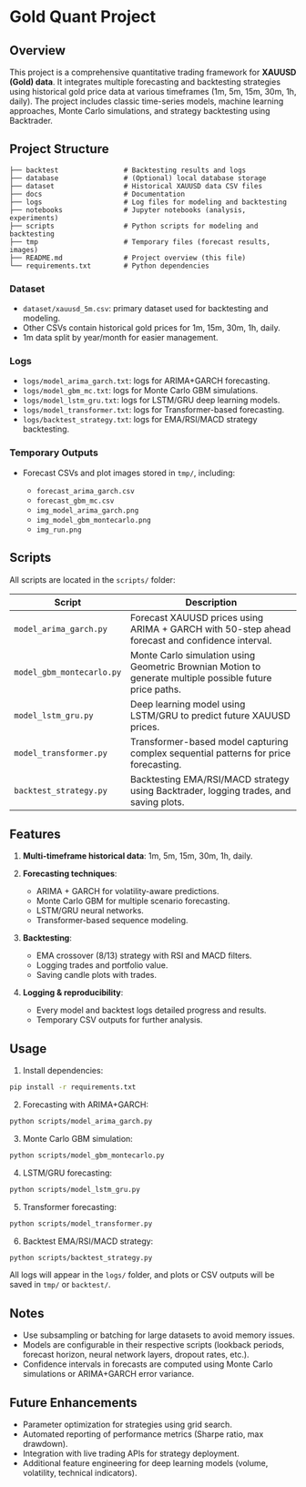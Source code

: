# Gold Quant Project

## Overview

This project is a comprehensive quantitative trading framework for **XAUUSD (Gold) data**. It integrates multiple forecasting and backtesting strategies using historical gold price data at various timeframes (1m, 5m, 15m, 30m, 1h, daily). The project includes classic time-series models, machine learning approaches, Monte Carlo simulations, and strategy backtesting using Backtrader.

## Project Structure

```
├── backtest                # Backtesting results and logs
├── database                # (Optional) local database storage
├── dataset                 # Historical XAUUSD data CSV files
├── docs                    # Documentation
├── logs                    # Log files for modeling and backtesting
├── notebooks               # Jupyter notebooks (analysis, experiments)
├── scripts                 # Python scripts for modeling and backtesting
├── tmp                     # Temporary files (forecast results, images)
├── README.md               # Project overview (this file)
└── requirements.txt        # Python dependencies
```

### Dataset

* `dataset/xauusd_5m.csv`: primary dataset used for backtesting and modeling.
* Other CSVs contain historical gold prices for 1m, 15m, 30m, 1h, daily.
* 1m data split by year/month for easier management.

### Logs

* `logs/model_arima_garch.txt`: logs for ARIMA+GARCH forecasting.
* `logs/model_gbm_mc.txt`: logs for Monte Carlo GBM simulations.
* `logs/model_lstm_gru.txt`: logs for LSTM/GRU deep learning models.
* `logs/model_transformer.txt`: logs for Transformer-based forecasting.
* `logs/backtest_strategy.txt`: logs for EMA/RSI/MACD strategy backtesting.

### Temporary Outputs

* Forecast CSVs and plot images stored in `tmp/`, including:

  * `forecast_arima_garch.csv`
  * `forecast_gbm_mc.csv`
  * `img_model_arima_garch.png`
  * `img_model_gbm_montecarlo.png`
  * `img_run.png`

## Scripts

All scripts are located in the `scripts/` folder:

| Script                    | Description                                                                                              |
| ------------------------- | -------------------------------------------------------------------------------------------------------- |
| `model_arima_garch.py`    | Forecast XAUUSD prices using ARIMA + GARCH with 50-step ahead forecast and confidence interval.          |
| `model_gbm_montecarlo.py` | Monte Carlo simulation using Geometric Brownian Motion to generate multiple possible future price paths. |
| `model_lstm_gru.py`       | Deep learning model using LSTM/GRU to predict future XAUUSD prices.                                      |
| `model_transformer.py`    | Transformer-based model capturing complex sequential patterns for price forecasting.                     |
| `backtest_strategy.py`    | Backtesting EMA/RSI/MACD strategy using Backtrader, logging trades, and saving plots.                    |

## Features

1. **Multi-timeframe historical data**: 1m, 5m, 15m, 30m, 1h, daily.
2. **Forecasting techniques**:

   * ARIMA + GARCH for volatility-aware predictions.
   * Monte Carlo GBM for multiple scenario forecasting.
   * LSTM/GRU neural networks.
   * Transformer-based sequence modeling.
3. **Backtesting**:

   * EMA crossover (8/13) strategy with RSI and MACD filters.
   * Logging trades and portfolio value.
   * Saving candle plots with trades.
4. **Logging & reproducibility**:

   * Every model and backtest logs detailed progress and results.
   * Temporary CSV outputs for further analysis.

## Usage

1. Install dependencies:

```bash
pip install -r requirements.txt
```

2. Forecasting with ARIMA+GARCH:

```bash
python scripts/model_arima_garch.py
```

3. Monte Carlo GBM simulation:

```bash
python scripts/model_gbm_montecarlo.py
```

4. LSTM/GRU forecasting:

```bash
python scripts/model_lstm_gru.py
```

5. Transformer forecasting:

```bash
python scripts/model_transformer.py
```

6. Backtest EMA/RSI/MACD strategy:

```bash
python scripts/backtest_strategy.py
```

All logs will appear in the `logs/` folder, and plots or CSV outputs will be saved in `tmp/` or `backtest/`.

## Notes

* Use subsampling or batching for large datasets to avoid memory issues.
* Models are configurable in their respective scripts (lookback periods, forecast horizon, neural network layers, dropout rates, etc.).
* Confidence intervals in forecasts are computed using Monte Carlo simulations or ARIMA+GARCH error variance.

## Future Enhancements

* Parameter optimization for strategies using grid search.
* Automated reporting of performance metrics (Sharpe ratio, max drawdown).
* Integration with live trading APIs for strategy deployment.
* Additional feature engineering for deep learning models (volume, volatility, technical indicators).
